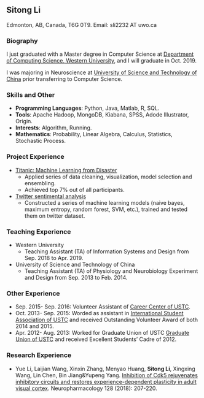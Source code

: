 ## **Sitong Li**
Edmonton, AB, Canada, T6G 0T9.
Email: sli2232 AT uwo.ca

### **Biography**
I just graduated with a Master degree in Computer Science at [Department of Computing Science, Western University](https://www.csd.uwo.ca/), and I will graduate in Oct. 2019.

I was majoring in Neuroscience at [University of Science and Technology of China](https://en.ustc.edu.cn/) prior transferring to Computer Science.

### **Skills and Other**
- **Programming Languages**: Python, Java, Matlab, R, SQL.
- **Tools**: Apache Hadoop, MongoDB, Kiabana, SPSS, Adode Illustrator, Origin.
- **Interests**: Algorithm, Running.
- **Mathematics**: Probability, Linear Algebra, Calculus, Statistics, Stochastic Process.

### **Project Experience**
- [Titanic: Machine Learning from Disaster](https://www.kaggle.com/c/titanic/overview/)
   - Applied series of data cleaning, visualization, model selection and ensembling.
   - Achieved top 7% out of all participants.   
- [Twitter sentimental analysis](https://www.kaggle.com/c/twitter-sentiment-analysis2/overview)
   - Constructed a series of machine learning models (naive bayes, maximum entropy, random forest, SVM, etc.), trained and tested them on twitter dataset.

### **Teaching Experience**
- Western University
   - Teaching Assistant (TA) of Information Systems and Design from Sep. 2018 to Apr. 2019.
- University of Science and Technology of China
   - Teaching Assistant (TA) of Physiology and Neurobiology Experiment and Design from Sep. 2013 to Feb. 2014.

### **Other Experience**
- Sep. 2015- Sep. 2016: Volunteer Assistant of [Career Center of USTC](https://www.job.ustc.edu.cn/).
- Oct. 2013- Sep. 2015: Worded as assistant in [International Student Association of USTC](https://isa.ustc.edu.cn/xs/main.asp) and received Outstanding Volunteer Award of both 2014 and 2015.
- Apr. 2012- Aug. 2013: Worked for Graduate Union of USTC [Graduate Union of USTC](http://gradunion.ustc.edu.cn/) and received Excellent Students’ Cadre of 2012.  

### **Research Experience**
+ Yue Li, Laijian Wang, Xinxin Zhang, Menyao Huang, **Sitong Li**, Xingxing Wang, Lin Chen, Bin Jiang&Yupeng Yang. [Inhibition of Cdk5 rejuvenates inhibitory circuits and restores experience-dependent plasticity in adult visual cortex](https://www.sciencedirect.com/science/article/pii/S0028390817304823). Neuropharmacology 128 (2018): 207-220. 

